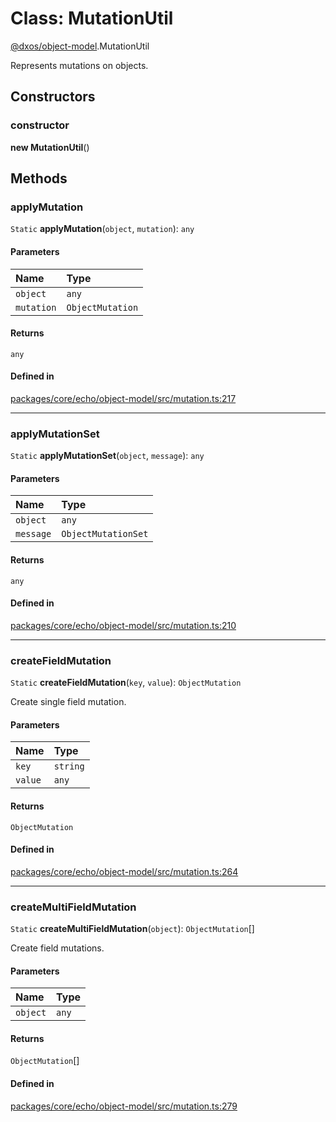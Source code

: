 # Class: MutationUtil

[@dxos/object-model](../modules/dxos_object_model.md).MutationUtil

Represents mutations on objects.

## Constructors

### constructor

**new MutationUtil**()

## Methods

### applyMutation

`Static` **applyMutation**(`object`, `mutation`): `any`

#### Parameters

| Name | Type |
| :------ | :------ |
| `object` | `any` |
| `mutation` | `ObjectMutation` |

#### Returns

`any`

#### Defined in

[packages/core/echo/object-model/src/mutation.ts:217](https://github.com/dxos/dxos/blob/main/packages/core/echo/object-model/src/mutation.ts#L217)

___

### applyMutationSet

`Static` **applyMutationSet**(`object`, `message`): `any`

#### Parameters

| Name | Type |
| :------ | :------ |
| `object` | `any` |
| `message` | `ObjectMutationSet` |

#### Returns

`any`

#### Defined in

[packages/core/echo/object-model/src/mutation.ts:210](https://github.com/dxos/dxos/blob/main/packages/core/echo/object-model/src/mutation.ts#L210)

___

### createFieldMutation

`Static` **createFieldMutation**(`key`, `value`): `ObjectMutation`

Create single field mutation.

#### Parameters

| Name | Type |
| :------ | :------ |
| `key` | `string` |
| `value` | `any` |

#### Returns

`ObjectMutation`

#### Defined in

[packages/core/echo/object-model/src/mutation.ts:264](https://github.com/dxos/dxos/blob/main/packages/core/echo/object-model/src/mutation.ts#L264)

___

### createMultiFieldMutation

`Static` **createMultiFieldMutation**(`object`): `ObjectMutation`[]

Create field mutations.

#### Parameters

| Name | Type |
| :------ | :------ |
| `object` | `any` |

#### Returns

`ObjectMutation`[]

#### Defined in

[packages/core/echo/object-model/src/mutation.ts:279](https://github.com/dxos/dxos/blob/main/packages/core/echo/object-model/src/mutation.ts#L279)

